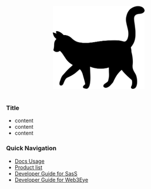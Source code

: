<img
    src="./assets/images/logo/cat.svg"
    width="250"
    style="display: block; width: 250px; margin: auto; margin-bottom: 3em"
/>

### Title

- content
- content
- content

### Quick Navigation

- [Docs Usage](guide/user-guide/usageofdocs.md)
- [Product list](products.md)
- [Developer Guide for SasS](sass/README.md)
- [Developer Guide for Web3Eye](web3eye/README.md)
